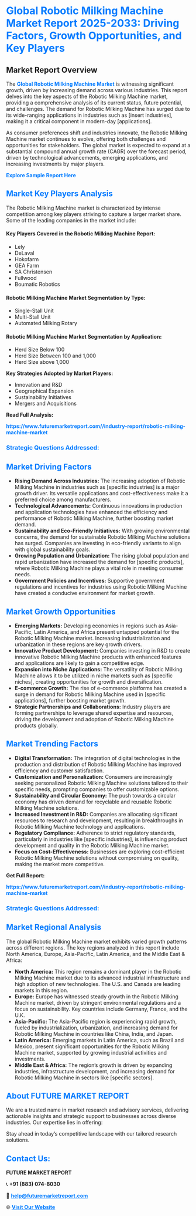 <h1 style="color: #007BFF;">Global Robotic Milking Machine Market Report 2025-2033: Driving Factors, Growth Opportunities, and Key Players</h1>

<section id="overview">
<h2>Market Report Overview</h2>
<p>The <a href="https://www.futuremarketreport.com//industry-report/robotic-milking-machine-market" style="color: #007BFF; text-decoration: none;"><strong>Global Robotic Milking Machine Market</strong></a> is witnessing significant growth, driven by increasing demand across various industries. This report delves into the key aspects of the Robotic Milking Machine market, providing a comprehensive analysis of its current status, future potential, and challenges. The demand for Robotic Milking Machine has surged due to its wide-ranging applications in industries such as [insert industries], making it a critical component in modern-day [applications].</p>
<p>As consumer preferences shift and industries innovate, the Robotic Milking Machine market continues to evolve, offering both challenges and opportunities for stakeholders. The global market is expected to expand at a substantial compound annual growth rate (CAGR) over the forecast period, driven by technological advancements, emerging applications, and increasing investments by major players.</p>
</section>

<section id="overview">
<p><a href="https://www.futuremarketreport.com//request-sample/reportId=46482" style="color: #007BFF; text-decoration: none;"><strong>Explore Sample Report Here</strong></a></p>
</section>

<section id="key-players">
<h2 style="color: #007BFF;">Market Key Players Analysis</h2>
<p>The Robotic Milking Machine market is characterized by intense competition among key players striving to capture a larger market share. Some of the leading companies in the market include:</p>
<h4>Key Players Covered in the Robotic Milking Machine Report:</h4>
<ul><li>Lely</li><li>DeLaval</li><li>Hokofarm</li><li>GEA Farm</li><li>SA Christensen</li><li>Fullwood</li><li>Boumatic Robotics</li></ul>
<h4>Robotic Milking Machine Market Segmentation by Type:</h4>
<ul><li>Single-Stall Unit</li><li>Multi-Stall Unit</li><li>Automated Milking Rotary</li></ul>

<h4>Robotic Milking Machine Market Segmentation by Application:</h4>
<ul><li>Herd Size Below 100</li><li>Herd Size Between 100 and 1,000</li><li>Herd Size above 1,000</li></ul>
<p><strong>Key Strategies Adopted by Market Players:</strong></p>
<ul>
<li>Innovation and R&D</li>
<li>Geographical Expansion</li>
<li>Sustainability Initiatives</li>
<li>Mergers and Acquisitions</li>
</ul>
</section>

<section>
<p><strong>Read Full Analysis: </strong></p><a href="https://www.futuremarketreport.com//industry-report/robotic-milking-machine-market" style="color: #007BFF; text-decoration: none;"><strong>https://www.futuremarketreport.com//industry-report/robotic-milking-machine-market</strong></a>
<h3 style="color: #007BFF;">Strategic Questions Addressed:</h3>
</section>

<section id="driving-factors">
<h2 style="color: #007BFF;">Market Driving Factors</h2>
<ul>
<li><strong>Rising Demand Across Industries:</strong> The increasing adoption of Robotic Milking Machine in industries such as [specific industries] is a major growth driver. Its versatile applications and cost-effectiveness make it a preferred choice among manufacturers.</li>
<li><strong>Technological Advancements:</strong> Continuous innovations in production and application technologies have enhanced the efficiency and performance of Robotic Milking Machine, further boosting market demand.</li>
<li><strong>Sustainability and Eco-Friendly Initiatives:</strong> With growing environmental concerns, the demand for sustainable Robotic Milking Machine solutions has surged. Companies are investing in eco-friendly variants to align with global sustainability goals.</li>
<li><strong>Growing Population and Urbanization:</strong> The rising global population and rapid urbanization have increased the demand for [specific products], where Robotic Milking Machine plays a vital role in meeting consumer needs.</li>
<li><strong>Government Policies and Incentives:</strong> Supportive government regulations and incentives for industries using Robotic Milking Machine have created a conducive environment for market growth.</li>
</ul>
</section>

<section id="growth-opportunities">
<h2 style="color: #007BFF;">Market Growth Opportunities</h2>
<ul>
<li><strong>Emerging Markets:</strong> Developing economies in regions such as Asia-Pacific, Latin America, and Africa present untapped potential for the Robotic Milking Machine market. Increasing industrialization and urbanization in these regions are key growth drivers.</li>
<li><strong>Innovative Product Development:</strong> Companies investing in R&D to create innovative Robotic Milking Machine products with enhanced features and applications are likely to gain a competitive edge.</li>
<li><strong>Expansion into Niche Applications:</strong> The versatility of Robotic Milking Machine allows it to be utilized in niche markets such as [specific niches], creating opportunities for growth and diversification.</li>
<li><strong>E-commerce Growth:</strong> The rise of e-commerce platforms has created a surge in demand for Robotic Milking Machine used in [specific applications], further boosting market growth.</li>
<li><strong>Strategic Partnerships and Collaborations:</strong> Industry players are forming partnerships to leverage shared expertise and resources, driving the development and adoption of Robotic Milking Machine products globally.</li>
</ul>
</section>

<section id="trending-factors">
<h2 style="color: #007BFF;">Market Trending Factors</h2>
<ul>
<li><strong>Digital Transformation:</strong> The integration of digital technologies in the production and distribution of Robotic Milking Machine has improved efficiency and customer satisfaction.</li>
<li><strong>Customization and Personalization:</strong> Consumers are increasingly seeking personalized Robotic Milking Machine solutions tailored to their specific needs, prompting companies to offer customizable options.</li>
<li><strong>Sustainability and Circular Economy:</strong> The push towards a circular economy has driven demand for recyclable and reusable Robotic Milking Machine solutions.</li>
<li><strong>Increased Investment in R&D:</strong> Companies are allocating significant resources to research and development, resulting in breakthroughs in Robotic Milking Machine technology and applications.</li>
<li><strong>Regulatory Compliance:</strong> Adherence to strict regulatory standards, particularly in industries like [specific industries], is influencing product development and quality in the Robotic Milking Machine market.</li>
<li><strong>Focus on Cost-Effectiveness:</strong> Businesses are exploring cost-efficient Robotic Milking Machine solutions without compromising on quality, making the market more competitive.</li>
</ul>
</section>

<section>
<p><strong>Get Full Report: </strong></p><a href="https://www.futuremarketreport.com//industry-report/robotic-milking-machine-market" style="color: #007BFF; text-decoration: none;"><strong>https://www.futuremarketreport.com//industry-report/robotic-milking-machine-market</strong></a>
<h3 style="color: #007BFF;">Strategic Questions Addressed:</h3>
</section>


<section id="regional-analysis">
<h2 style="color: #007BFF;">Market Regional Analysis</h2>
<p>The global Robotic Milking Machine market exhibits varied growth patterns across different regions. The key regions analyzed in this report include North America, Europe, Asia-Pacific, Latin America, and the Middle East & Africa:</p>
<ul>
<li><strong>North America:</strong> This region remains a dominant player in the Robotic Milking Machine market due to its advanced industrial infrastructure and high adoption of new technologies. The U.S. and Canada are leading markets in this region.</li>
<li><strong>Europe:</strong> Europe has witnessed steady growth in the Robotic Milking Machine market, driven by stringent environmental regulations and a focus on sustainability. Key countries include Germany, France, and the U.K.</li>
<li><strong>Asia-Pacific:</strong> The Asia-Pacific region is experiencing rapid growth, fueled by industrialization, urbanization, and increasing demand for Robotic Milking Machine in countries like China, India, and Japan.</li>
<li><strong>Latin America:</strong> Emerging markets in Latin America, such as Brazil and Mexico, present significant opportunities for the Robotic Milking Machine market, supported by growing industrial activities and investments.</li>
<li><strong>Middle East & Africa:</strong> The region’s growth is driven by expanding industries, infrastructure development, and increasing demand for Robotic Milking Machine in sectors like [specific sectors].</li>
</ul>
</section>

<footer>
<h2 style="color: #007BFF;">About FUTURE MARKET REPORT</h2>
<p>We are a trusted name in market research and advisory services, delivering actionable insights and strategic support to businesses across diverse industries. Our expertise lies in offering:</p>

<p>Stay ahead in today’s competitive landscape with our tailored research solutions.</p>

<h2 style="color: #007BFF;">Contact Us:</h2>
<p><strong>FUTURE MARKET REPORT</strong></p>
<p>📞 <strong>+91 (883) 074-8030</strong></p>
<p>📧 <strong><a href="mailto:help@futuremarketreport.com" style="color: #007BFF;">help@futuremarketreport.com</a></strong></p>
<p>🌐 <strong><a href="https://www.futuremarketreport.com/" style="color: #007BFF;">Visit Our Website</a></strong></p>
</footer>